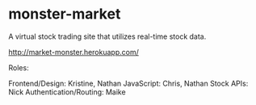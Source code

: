 # monster-market
A virtual stock trading site that utilizes real-time stock data.

http://market-monster.herokuapp.com/

Roles:

Frontend/Design: Kristine, Nathan 
JavaScript: Chris, Nathan
Stock APIs: Nick
Authentication/Routing: Maike
